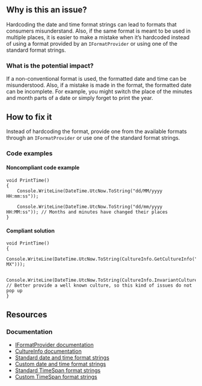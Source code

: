 ## Why is this an issue?

Hardcoding the date and time format strings can lead to formats that consumers misunderstand. Also, if the same format is meant to be used in
multiple places, it is easier to make a mistake when it’s hardcoded instead of using a format provided by an `IFormatProvider` or using one
of the standard format strings.

### What is the potential impact?

If a non-conventional format is used, the formatted date and time can be misunderstood. Also, if a mistake is made in the format, the formatted
date can be incomplete. For example, you might switch the place of the minutes and month parts of a date or simply forget to print the year.

## How to fix it

Instead of hardcoding the format, provide one from the available formats through an `IFormatProvider` or use one of the standard format
strings.

### Code examples

#### Noncompliant code example

    void PrintTime()
    {
        Console.WriteLine(DateTime.UtcNow.ToString("dd/MM/yyyy HH:mm:ss"));
    
        Console.WriteLine(DateTime.UtcNow.ToString("dd/mm/yyyy HH:MM:ss")); // Months and minutes have changed their places
    }

#### Compliant solution

    void PrintTime()
    {
        Console.WriteLine(DateTime.UtcNow.ToString(CultureInfo.GetCultureInfo("es-MX")));
    
        Console.WriteLine(DateTime.UtcNow.ToString(CultureInfo.InvariantCulture)); // Better provide a well known culture, so this kind of issues do not pop up
    }

## Resources

### Documentation

- [IFormatProvider documentation](https://learn.microsoft.com/en-us/dotnet/api/system.iformatprovider)
- [CultureInfo documentation](https://learn.microsoft.com/en-us/dotnet/api/system.globalization.cultureinfo)
- [Standard date and time format
  strings](https://learn.microsoft.com/en-us/dotnet/standard/base-types/standard-date-and-time-format-strings)
- [Custom date and time format
  strings](https://learn.microsoft.com/en-us/dotnet/standard/base-types/custom-date-and-time-format-strings)
- [Standard TimeSpan format strings](https://learn.microsoft.com/en-us/dotnet/standard/base-types/standard-timespan-format-strings)
- [Custom TimeSpan format strings](https://learn.microsoft.com/en-us/dotnet/standard/base-types/custom-timespan-format-strings)